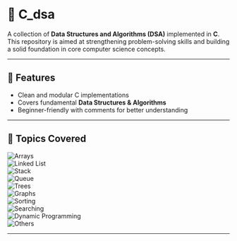 # 📘 C_dsa  

A collection of **Data Structures and Algorithms (DSA)** implemented in **C**.  
This repository is aimed at strengthening problem-solving skills and building a solid foundation in core computer science concepts.  

---

## 🚀 Features  
- Clean and modular C implementations  
- Covers fundamental **Data Structures & Algorithms**  
- Beginner-friendly with comments for better understanding  

---

## 📂 Topics Covered  

![Arrays](https://img.shields.io/badge/Arrays-blue?style=for-the-badge)  
![Linked List](https://img.shields.io/badge/Linked%20List-green?style=for-the-badge)  
![Stack](https://img.shields.io/badge/Stack-orange?style=for-the-badge)  
![Queue](https://img.shields.io/badge/Queue-yellow?style=for-the-badge)  
![Trees](https://img.shields.io/badge/Trees-brightgreen?style=for-the-badge)  
![Graphs](https://img.shields.io/badge/Graphs-red?style=for-the-badge)  
![Sorting](https://img.shields.io/badge/Sorting-purple?style=for-the-badge)  
![Searching](https://img.shields.io/badge/Searching-pink?style=for-the-badge)  
![Dynamic Programming](https://img.shields.io/badge/Dynamic%20Programming-brown?style=for-the-badge)  
![Others](https://img.shields.io/badge/Others-gray?style=for-the-badge)  

---
 
